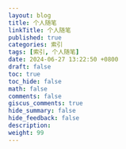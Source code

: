 ```yaml
---
layout: blog
title: 个人随笔
linkTitle: 个人随笔
published: true
categories: 索引
tags: [索引, 个人随笔]
date: 2024-06-27 13:22:50 +0800
draft: false
toc: true
toc_hide: false
math: false
comments: false
giscus_comments: true
hide_summary: false
hide_feedback: false
description:
weight: 99
---
```

